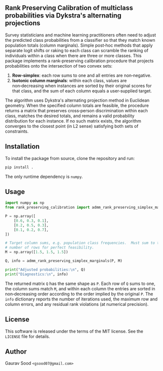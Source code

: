## Rank Preserving Calibration of multiclass probabilities via Dykstra's alternating projections

Survey statisticians and machine learning practitioners often need to adjust
the predicted class probabilities from a classifier so that they match known
population totals (column marginals).  Simple post‑hoc methods that apply
separate logit shifts or raking to each class can scramble the ranking of
individuals within a class when there are three or more classes.  This
package implements a rank‑preserving calibration procedure that projects
probabilities onto the intersection of two convex sets:

1. **Row‑simplex**: each row sums to one and all entries are non‑negative.
2. **Isotonic column marginals**: within each class, values are
   non‑decreasing when instances are sorted by their original scores for
   that class, and the sum of each column equals a user‑supplied target.

The algorithm uses Dykstra's alternating projection method in Euclidean
geometry.  When the specified column totals are feasible, the procedure
returns a matrix that preserves cross‑person discrimination within each
class, matches the desired totals, and remains a valid probability
distribution for each instance.  If no such matrix exists, the algorithm
converges to the closest point (in L2 sense) satisfying both sets of
constraints.

## Installation

To install the package from source, clone the repository and run:

```sh
pip install .
```

The only runtime dependency is `numpy`.

## Usage

```python
import numpy as np
from rank_preserving_calibration import admm_rank_preserving_simplex_marginals

P = np.array([
    [0.6, 0.3, 0.1],
    [0.2, 0.5, 0.3],
    [0.1, 0.2, 0.7],
])

# Target column sums, e.g. population class frequencies.  Must sum to the
# number of rows for perfect feasibility.
M = np.array([1.5, 1.5, 1.5])

Q, info = admm_rank_preserving_simplex_marginals(P, M)

print("Adjusted probabilities:\n", Q)
print("Diagnostics:\n", info)
```

The returned matrix `Q` has the same shape as `P`.  Each row of `Q` sums
to one, the column sums match `M`, and within each column the entries are
sorted in non‑decreasing order according to the order implied by the
original `P`.  The `info` dictionary reports the number of iterations
used, the maximum row and column errors, and any residual rank
violations (at numerical precision).

## License

This software is released under the terms of the MIT license.  See the
`LICENSE` file for details.

## Author

Gaurav Sood `<gsood07@gmail.com>`
